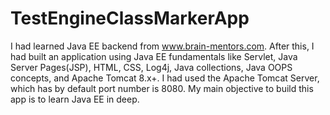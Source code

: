 # TestEngineClassMarkerApp
 I had learned Java EE backend from www.brain-mentors.com. After this, I had built an application using Java EE fundamentals like Servlet, Java Server Pages(JSP), HTML, CSS, Log4j, Java collections, Java OOPS concepts, and Apache Tomcat 8.x+. I had used the Apache Tomcat Server, which has by default port number is 8080. My main objective to build this app is to learn Java EE in deep.
